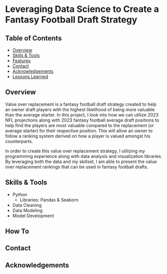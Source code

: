# Leveraging Data Science to Create a Fantasy Football Draft Strategy
## Table of Contents

- [Overview](#overview)
- [Skills & Tools](#skills-&-tools)
- [Features](#features)
- [Contact](#contact)
- [Acknowledgements](#acknowledgements)
- [Lessons Learned](#lessons-learned)

## Overview
Value over replacement is a fantasy football draft strategy created to help an owner draft players with the highest likelihood of being more valuable than the average starter. In this project, I look into how we can utilize 2023 NFL projections along with 2023 fantasy football average draft positions to help find the players are most valuable compared to the replacement (or average starter) for their respective position. This will allow an owner to follow a ranking system derived on how a player is valued amongst his counterparts. 

In order to create this value over replacement strategy, I utilizing my programming experience along with data analysis and visualization libraries. By leveraging both the data and my skillset, I am able to present the value over replacement rankings that can be used in fantasy football drafts.

## Skills & Tools

- Python
    - Libraries: Pandas & Seaborn
- Data Cleaning
- Data Modeling
- Model Development

## How To



## Contact

<!-- TODO: Include icons and links to your RELEVANT, PROFESSIONAL 'DEV-ORIENTED' social media. LinkedIn and dev.to are minimum. -->

## Acknowledgements

<!-- TODO: List any blog posts, tutorials or plugins that you may have used to complete the project. Only list those that had a significant impact. Obviously, we all 'Google' stuff while working on our things, but maybe something in particular stood out as a 'major contributor' to your skill set for this project. -->
